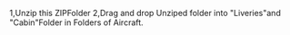 1,Unzip this ZIPFolder
2,Drag and drop Unziped folder into "Liveries"and "Cabin"Folder in Folders of Aircraft.
